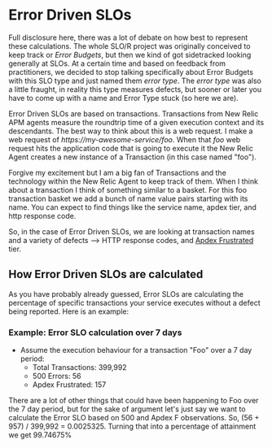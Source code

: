 # Error Driven SLOs
 
Full disclosure here, there was a lot of debate on how best to represent these calculations. The whole SLO/R project was originally conceived to keep track or _Error Budgets_, but then we kind of got sidetracked looking generally at SLOs. At a certain time and based on feedback from practitioners, we decided to stop talking specifically about Error Budgets with this SLO type and just named them _error type_. The _error type_ was also a little fraught, in reality this type measures defects, but sooner or later you have to come up with a name and Error Type stuck (so here we are).
 
Error Driven SLOs are based on transactions. Transactions from New Relic APM agents measure the roundtrip time of a given execution context and its descendants. The best way to think about this is a web request. I make a web request of _https://my-awesome-service/foo_. When that _foo_ web request hits the application code that is going to execute it the New Relic Agent creates a new instance of a Transaction (in this case named "foo").
 
Forgive my excitement but I am a big fan of Transactions and the technology within the New Relic Agent to keep track of them. When I think about a transaction I think of something similar to a basket. For this foo transaction basket we add a bunch of name value pairs starting with its name. You can expect to find things like the service name, apdex tier, and http response code.
 
So, in the case of Error Driven SLOs, we are looking at transaction names and a variety of defects --> HTTP response codes, and [Apdex Frustrated](./docs/apdex.md) tier. 
 
## How Error Driven SLOs are calculated
 
As you have probably already guessed, Error SLOs are calculating the percentage of specific transactions your service executes without a defect being reported. Here is an example: 
 
### Example: Error SLO calculation over 7 days
 
- Assume the execution behaviour for a transaction "Foo" over a 7 day period:
    - Total Transactions: 399,992
    - 500 Errors: 56
    - Apdex Frustrated: 157
 
There are a lot of other things that could have been happening to Foo over the 7 day period, but for the sake of argument let's just say we want to calculate the Error SLO based on 500 and Apdex F observations. So, (56 + 957) / 399,992 = 0.0025325. Turning that into a percentage of attainment we get 99.74675%
 